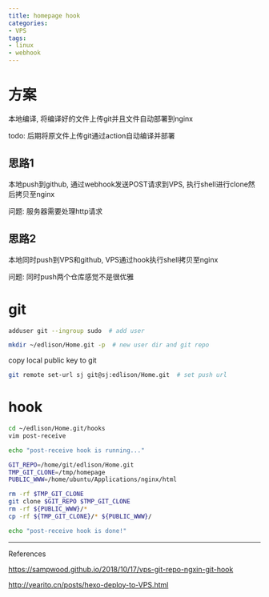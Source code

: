 ```yaml
---
title: homepage hook
categories: 
- VPS
tags: 
- linux
- webhook
---
```


# 方案

本地编译, 将编译好的文件上传git并且文件自动部署到nginx

todo: 后期将原文件上传git通过action自动编译并部署

## 思路1

本地push到github, 通过webhook发送POST请求到VPS, 执行shell进行clone然后拷贝至nginx

问题: 服务器需要处理http请求

## 思路2

本地同时push到VPS和github, VPS通过hook执行shell拷贝至nginx

问题: 同时push两个仓库感觉不是很优雅

# git

```sh
adduser git --ingroup sudo  # add user
```

```sh
mkdir ~/edlison/Home.git -p  # new user dir and git repo
```

copy local public key to git

```sh
git remote set-url sj git@sj:edlison/Home.git  # set push url
```

# hook

```sh
cd ~/edlison/Home.git/hooks
vim post-receive
```

```sh
echo "post-receive hook is running..."

GIT_REPO=/home/git/edlison/Home.git
TMP_GIT_CLONE=/tmp/homepage
PUBLIC_WWW=/home/ubuntu/Applications/nginx/html

rm -rf $TMP_GIT_CLONE
git clone $GIT_REPO $TMP_GIT_CLONE
rm -rf ${PUBLIC_WWW}/*
cp -rf ${TMP_GIT_CLONE}/* ${PUBLIC_WWW}/

echo "post-receive hook is done!"
```



----

References

https://sampwood.github.io/2018/10/17/vps-git-repo-ngxin-git-hook

http://yearito.cn/posts/hexo-deploy-to-VPS.html